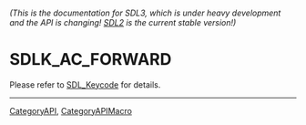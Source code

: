 ###### (This is the documentation for SDL3, which is under heavy development and the API is changing! [SDL2](https://wiki.libsdl.org/SDL2/) is the current stable version!)
# SDLK_AC_FORWARD

Please refer to [SDL_Keycode](SDL_Keycode) for details.

----
[CategoryAPI](CategoryAPI), [CategoryAPIMacro](CategoryAPIMacro)

